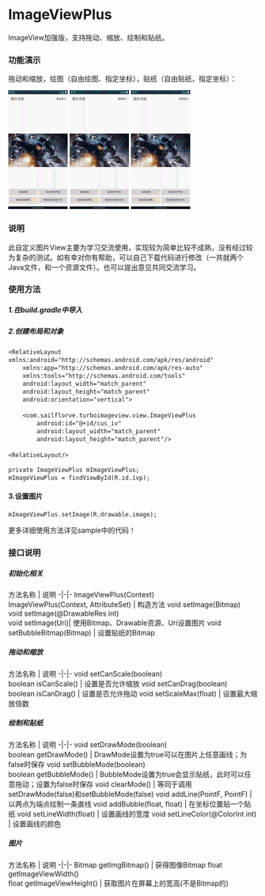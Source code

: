 # ImageViewPlus
ImageView加强版，支持拖动、缩放、绘制和贴纸。  
### 功能演示
拖动和缩放，绘图（自由绘图、指定坐标），贴纸（自由贴纸，指定坐标）：  

![拖动缩放演示](https://github.com/SailFlorve/ImageViewPlus/raw/master/img/drag%26move.gif)
![绘图演示](https://github.com/SailFlorve/ImageViewPlus/raw/master/img/draw.gif)
![添加贴纸演示](https://github.com/SailFlorve/ImageViewPlus/raw/master/img/bubble.gif)
### 说明
此自定义图片View主要为学习交流使用，实现较为简单比较不成熟，没有经过较为复杂的测试。如有幸对你有帮助，可以自己下载代码进行修改（一共就两个Java文件，和一个资源文件）。也可以提出意见共同交流学习。
### 使用方法
##### 1.在build.gradle中导入
##### 2.创建布局和对象
```
<RelativeLayout xmlns:android="http://schemas.android.com/apk/res/android"
    xmlns:app="http://schemas.android.com/apk/res-auto"
    xmlns:tools="http://schemas.android.com/tools"
    android:layout_width="match_parent"
    android:layout_height="match_parent"
    android:orientation="vertical">

    <com.sailflorve.turboimageview.view.ImageViewPlus
        android:id="@+id/cus_iv"
        android:layout_width="match_parent"
        android:layout_height="match_parent"/>
        
<RelativeLayout/>
```
```
private ImageViewPlus mImageViewPlus;
mImageViewPlus = findViewById(R.id.ivp);
```
#### 3.设置图片
```
mImageViewPlus.setImage(R.drawable.image);
```
更多详细使用方法详见sample中的代码！

### 接口说明
##### 初始化相关
方法名称 | 说明
-|-|-
ImageViewPlus(Context)<br>ImageViewPlus(Context, AttributeSet) | 构造方法
void setImage(Bitmap)<br>void setImage(@DrawableRes int)<br> void setImage(Uri)| 使用Bitmap、Drawable资源、Uri设置图片
void setBubbleBitmap(Bitmap) | 设置贴纸的Bitmap

##### 拖动和缩放
方法名称 | 说明
-|-|-
void setCanScale(boolean)<br>boolean isCanScale() | 设置是否允许缩放
void setCanDrag(boolean)<br>boolean isCanDrag() | 设置是否允许拖动
void setScaleMax(float) | 设置最大缩放倍数

##### 绘制和贴纸
方法名称 | 说明
-|-|-
void setDrawMode(boolean)<br>boolean getDrawMode() | DrawMode设置为true可以在图片上任意画线；为false时保存
void setBubbleMode(boolean)<br>boolean getBubbleMode() | BubbleMode设置为true会显示贴纸，此时可以任意拖动；设置为false时保存
void clearMode() | 等同于调用setDrawMode(false)和setBubbleMode(false)
void addLine(PointF, PointF) | 以两点为端点绘制一条直线
void addBubble(float, float) | 在坐标位置贴一个贴纸
void setLineWidth(float) | 设置画线的宽度
void setLineColor(@ColorInt int) | 设置画线的颜色

##### 图片
方法名称 | 说明
-|-|-
Bitmap getImgBitmap() | 获得图像Bitmap
float getImageViewWidth()<br>float getImageViewHeight() | 获取图片在屏幕上的宽高(不是Bitmap的)


